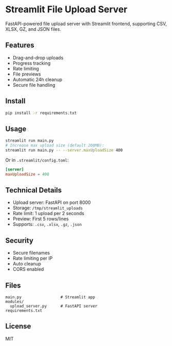 # Streamlit File Upload Server

FastAPI-powered file upload server with Streamlit frontend, supporting CSV, XLSX, GZ, and JSON files.

## Features

- Drag-and-drop uploads
- Progress tracking
- Rate limiting
- File previews
- Automatic 24h cleanup
- Secure file handling

## Install

```bash
pip install -r requirements.txt
```

## Usage

```bash
streamlit run main.py
# Increase max upload size (default 200MB):
streamlit run main.py -- --server.maxUploadSize 400
```

Or in `.streamlit/config.toml`:
```toml
[server]
maxUploadSize = 400
```

## Technical Details

- Upload server: FastAPI on port 8000
- Storage: `/tmp/streamlit_uploads`
- Rate limit: 1 upload per 2 seconds
- Preview: First 5 rows/lines
- Supports: `.csv`, `.xlsx`, `.gz`, `.json`

## Security

- Secure filenames
- Rate limiting per IP
- Auto cleanup
- CORS enabled

## Files

```
main.py                 # Streamlit app
modules/
  upload_server.py      # FastAPI server
requirements.txt
```

## License

MIT